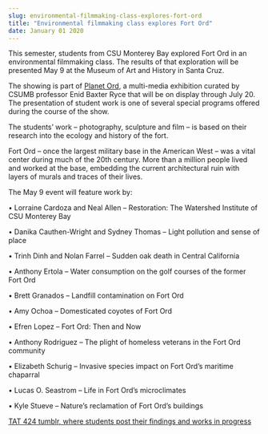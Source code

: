 ```yaml
---
slug: environmental-filmmaking-class-explores-fort-ord
title: "Environmental filmmaking class explores Fort Ord"
date: January 01 2020
---
```


<p>This semester, students from CSU Monterey Bay explored Fort Ord in an environmental filmmaking class. The results of that exploration will be presented May 9 at the Museum of Art and History in Santa Cruz. 
</p><p>The showing is part of <a href="http://news.csumb.edu/news/2014/mar/19/professor-creates-fort-ord-exhibit">Planet Ord</a>, a multi-media exhibition curated by CSUMB professor Enid Baxter Ryce that will be on display through July 20. The presentation of student work is one of several special programs offered during the course of the show.
</p><p>The students’ work – photography, sculpture and film – is based on their research into the ecology and history of the fort.
</p><p>Fort Ord – once the largest military base in the American West – was a vital center during much of the 20th century. More than a million people lived and worked at the base, embedding the current architectural ruin with layers of murals and traces of their lives.
</p><p>The May 9 event will feature work by:
</p><p>• Lorraine Cardoza and Neal Allen – Restoration: The Watershed Institute of CSU Monterey Bay
</p><p>• Danika Cauthen-Wright and Sydney Thomas – Light pollution and sense of place
</p><p>• Trinh Dinh and Nolan Farrel – Sudden oak death in Central California
</p><p>• Anthony Ertola – Water consumption on the golf courses of the former Fort Ord
</p><p>• Brett Granados – Landfill contamination on Fort Ord
</p><p>• Amy Ochoa – Domesticated coyotes of Fort Ord
</p><p>• Efren Lopez – Fort Ord: Then and Now
</p><p>• Anthony Rodriguez – The plight of homeless veterans in the Fort Ord community
</p><p>• Elizabeth Schurig – Invasive species impact on Fort Ord’s maritime chaparral
</p><p>• Lucas O. Seastrom – Life in Fort Ord’s microclimates
</p><p>• Kyle Stueve – Nature’s reclamation of Fort Ord’s buildings 
</p><p><a href="http://enviroarts.tumblr.com">TAT 424 tumblr, where students post their findings and works in progress</a>
</p>
